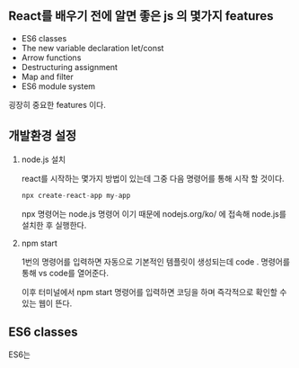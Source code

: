 ## React를 배우기 전에 알면 좋은 js 의 몇가지 features

* ES6 classes
* The new variable declaration let/const
* Arrow functions
* Destructuring assignment
* Map and filter
* ES6 module system

굉장히 중요한 features 이다.

## 개발환경 설정

1. node.js 설치

    react를 시작하는 몇가지 방법이 있는데 그중 다음 명령어를 통해 시작 할 것이다.
    ```node.js
    npx create-react-app my-app
    ```
    npx 명령어는 node.js 명령어 이기 때문에 nodejs.org/ko/ 에 접속해 node.js를 설치한 후 실행한다.

2. npm start

    1번의 명령어를 입력하면 자동으로 기본적인 템플릿이 생성되는데 code . 명령어를 통해 vs code를 열어준다. 

    이후 터미널에서 npm start 명령어를 입력하면 코딩을 하며 즉각적으로 확인할 수 있는 웹이 뜬다.

## ES6 classes

ES6는 

